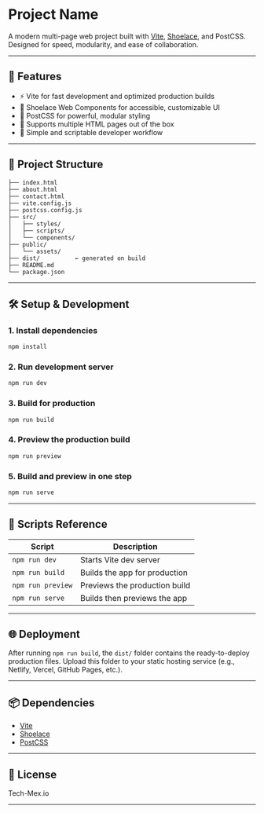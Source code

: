 # Project Name

A modern multi-page web project built with [Vite](https://vitejs.dev/), [Shoelace](https://shoelace.style/), and PostCSS. Designed for speed, modularity, and ease of collaboration.

---

## 🚀 Features

- ⚡️ Vite for fast development and optimized production builds
- 🧩 Shoelace Web Components for accessible, customizable UI
- 🎨 PostCSS for powerful, modular styling
- 📄 Supports multiple HTML pages out of the box
- 🔧 Simple and scriptable developer workflow

---

## 📁 Project Structure

```
├── index.html
├── about.html
├── contact.html
├── vite.config.js
├── postcss.config.js
├── src/
│   ├── styles/
│   ├── scripts/
│   └── components/
├── public/
│   └── assets/
├── dist/          ← generated on build
├── README.md
└── package.json
```

---

## 🛠️ Setup & Development

### 1. Install dependencies

```bash
npm install
```

### 2. Run development server

```bash
npm run dev
```

### 3. Build for production

```bash
npm run build
```

### 4. Preview the production build

```bash
npm run preview
```

### 5. Build and preview in one step

```bash
npm run serve
```

---

## 🔧 Scripts Reference

| Script         | Description                          |
|----------------|--------------------------------------|
| `npm run dev`  | Starts Vite dev server               |
| `npm run build`| Builds the app for production        |
| `npm run preview` | Previews the production build     |
| `npm run serve`   | Builds then previews the app      |

---

## 🌐 Deployment

After running `npm run build`, the `dist/` folder contains the ready-to-deploy production files. Upload this folder to your static hosting service (e.g., Netlify, Vercel, GitHub Pages, etc.).

---

## 📦 Dependencies

- [Vite](https://vitejs.dev/)
- [Shoelace](https://shoelace.style/)
- [PostCSS](https://postcss.org/)

---

## 📄 License

Tech-Mex.io

---
